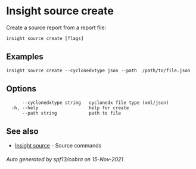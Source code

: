 # Insight source create

Create a source report from a report file:

```
insight source create [flags]
```

## Examples

```
insight source create --cyclonedxtype json --path  /path/to/file.json
```

## Options

```
      --cyclonedxtype string   cyclonedx file type (xml/json)
  -h, --help                   help for create
      --path string            path to file
```

## See also

* [Insight source](insight_source.md)	 - Source commands

###### Auto generated by spf13/cobra on 15-Nov-2021

